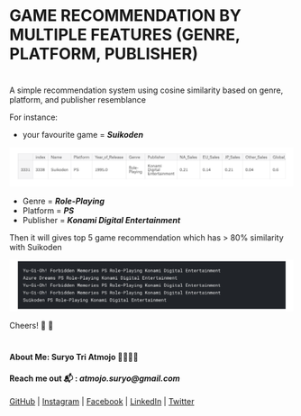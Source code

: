 # GAME RECOMMENDATION BY MULTIPLE FEATURES (GENRE, PLATFORM, PUBLISHER)

#

A simple recommendation system using cosine similarity based on genre, platform, and publisher resemblance

For instance:
- your favourite game = __*Suikoden*__

![Suikoden](images/Suikoden.png)

- Genre = __*Role-Playing*__
- Platform = __*PS*__
- Publisher = __*Konami Digital Entertainment*__


Then it will gives top 5 game recommendation which has > 80% similarity with Suikoden

![Top 5](images/Top_5.png)

Cheers! :beers: :beers:

#
#### About Me: Suryo Tri Atmojo 👨‍🔬👨‍💻
#### Reach me out 📬 : _atmojo.suryo@gmail.com_

[GitHub](https://github.com/suryotriatmojo)
|
[Instagram](https://www.instagram.com/suryotriatmojo/)
|
[Facebook](https://www.facebook.com/suryo.t.atmojo)
|
[LinkedIn](https://www.linkedin.com/in/suryo-tri-atmojo-3ab69a85/)
|
[Twitter](https://twitter.com/suryota)